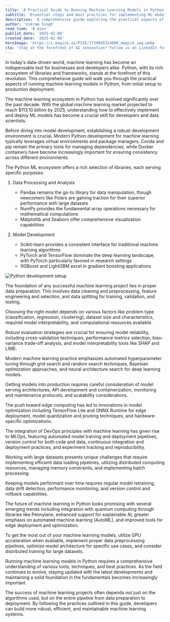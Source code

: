 ```yaml
---
title: 'A Practical Guide to Running Machine Learning Models in Python: From Basics to Production'
subtitle: 'Essential steps and best practices for implementing ML models in Python'
description: 'A comprehensive guide exploring the practical aspects of implementing and deploying machine learning models using Python, covering everything from development environment setup to production deployment strategies and emerging trends in the field.'
author: 'Vikram Singh'
read_time: '8 mins'
publish_date: '2025-02-08'
created_date: '2025-02-08'
heroImage: 'https://i.magick.ai/PIXE/1739045314008_magick_img.webp'
cta: 'Stay at the forefront of AI innovation! Follow us on LinkedIn for regular updates on machine learning best practices, industry insights, and cutting-edge developments in artificial intelligence.'
---
```


In today's data-driven world, machine learning has become an indispensable tool for businesses and developers alike. Python, with its rich ecosystem of libraries and frameworks, stands at the forefront of this revolution. This comprehensive guide will walk you through the practical aspects of running machine learning models in Python, from initial setup to production deployment.

The machine learning ecosystem in Python has evolved significantly over the past decade. With the global machine learning market projected to reach $113.10 billion by 2025, understanding how to effectively implement and deploy ML models has become a crucial skill for developers and data scientists.

Before diving into model development, establishing a robust development environment is crucial. Modern Python development for machine learning typically leverages virtual environments and package managers. Conda and pip remain the primary tools for managing dependencies, while Docker containers have become increasingly important for ensuring consistency across different environments.

The Python ML ecosystem offers a rich selection of libraries, each serving specific purposes:

1. Data Processing and Analysis
   - Pandas remains the go-to library for data manipulation, though newcomers like Polars are gaining traction for their superior performance with large datasets
   - NumPy provides the fundamental array operations necessary for mathematical computations
   - Matplotlib and Seaborn offer comprehensive visualization capabilities

2. Model Development
   - Scikit-learn provides a consistent interface for traditional machine learning algorithms
   - PyTorch and TensorFlow dominate the deep learning landscape, with PyTorch particularly favored in research settings
   - XGBoost and LightGBM excel in gradient boosting applications

![Python development setup](https://i.magick.ai/PIXE/1739045314012_magick_img.webp)

The foundation of any successful machine learning project lies in proper data preparation. This involves data cleaning and preprocessing, feature engineering and selection, and data splitting for training, validation, and testing.

Choosing the right model depends on various factors like problem type (classification, regression, clustering), dataset size and characteristics, required model interpretability, and computational resources available.

Robust evaluation strategies are crucial for ensuring model reliability, including cross-validation techniques, performance metrics selection, bias-variance trade-off analysis, and model interpretability tools like SHAP and LIME.

Modern machine learning practice emphasizes automated hyperparameter tuning through grid search and random search techniques, Bayesian optimization approaches, and neural architecture search for deep learning models.

Getting models into production requires careful consideration of model serving architectures, API development and containerization, monitoring and maintenance protocols, and scalability considerations.

The push toward edge computing has led to innovations in model optimization including TensorFlow Lite and ONNX Runtime for edge deployment, model quantization and pruning techniques, and hardware-specific optimizations.

The integration of DevOps principles with machine learning has given rise to MLOps, featuring automated model training and deployment pipelines, version control for both code and data, continuous integration and deployment practices, and experiment tracking and reproducibility.

Working with large datasets presents unique challenges that require implementing efficient data loading pipelines, utilizing distributed computing resources, managing memory constraints, and implementing batch processing.

Keeping models performant over time requires regular model retraining, data drift detection, performance monitoring, and version control and rollback capabilities.

The future of machine learning in Python looks promising with several emerging trends including integration with quantum computing through libraries like Pennylane, enhanced support for explainable AI, greater emphasis on automated machine learning (AutoML), and improved tools for edge deployment and optimization.

To get the most out of your machine learning models, utilize GPU acceleration when available, implement proper data preprocessing pipelines, optimize model architecture for specific use cases, and consider distributed training for large datasets.

Running machine learning models in Python requires a comprehensive understanding of various tools, techniques, and best practices. As the field continues to evolve, staying updated with the latest developments and maintaining a solid foundation in the fundamentals becomes increasingly important.

The success of machine learning projects often depends not just on the algorithms used, but on the entire pipeline from data preparation to deployment. By following the practices outlined in this guide, developers can build more robust, efficient, and maintainable machine learning systems.